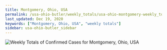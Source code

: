 ```yaml
---
title: Montgomery, Ohio, USA
permalink: /usa-ohio-butler/weekly_totals/usa-ohio-montgomery-weekly_totals.html
last_updated: Dec 19, 2020
keywords: ["Montgomery, Ohio, USA", "weekly totals"]
sidebar: usa-ohio-butler_sidebar
---
```


![Weekly Totals of Confirmed Cases for Montgomery, Ohio, USA](/covid_tracker/images/graphs/usa-ohio-montgomery-weekly_totals_graph.png)
